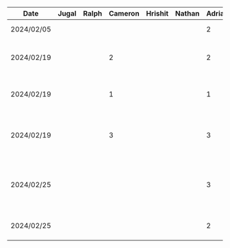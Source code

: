 | Date       | Jugal | Ralph | Cameron | Hrishit | Nathan | Adrian | Task                                          |
|------------|-------|-------|---------|---------|--------|--------|-----------------------------------------------|
| 2024/02/05 |       |       |         |         |        | 2      | Setup frontend repo                           |
| 2024/02/19 |       |       | 2       |         |        | 2      | Update activities to include previews         |
| 2024/02/19 |       |       | 1       |         |        | 1      | Add back arrows for login/signup activities   |
| 2024/02/19 |       |       | 3       |         |        | 3      | Research MVVM & implement state for login screen |
| 2024/02/25      |       |       |         |         |        |    3    | Implement MVVM for authentication & persist state between sessions                             |
| 2024/02/25      |       |       |         |         |        |    2    |  Finish UI & state logic for login / signup                                             |
